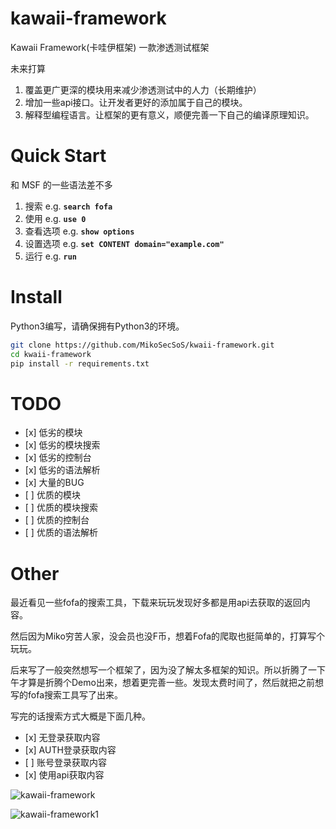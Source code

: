 # kawaii-framework

Kawaii Framework(卡哇伊框架)
一款渗透测试框架

未来打算

1. 覆盖更广更深的模块用来减少渗透测试中的人力（长期维护）
2. 增加一些api接口。让开发者更好的添加属于自己的模块。
3. 解释型编程语言。让框架的更有意义，顺便完善一下自己的编译原理知识。

# Quick Start

和 MSF 的一些语法差不多

1. 搜索 e.g. **`search fofa`**
2. 使用 e.g. **`use 0`**
3. 查看选项 e.g. **`show options`**
4. 设置选项 e.g. **`set CONTENT domain="example.com"`**
5. 运行 e.g. **`run`**

# Install

Python3编写，请确保拥有Python3的环境。

```bash
git clone https://github.com/MikoSecSoS/kwaii-framework.git
cd kwaii-framework
pip install -r requirements.txt
```


# TODO

- \[x\] 低劣的模块
- \[x\] 低劣的模块搜索
- \[x\] 低劣的控制台
- \[x\] 低劣的语法解析
- \[x\] 大量的BUG
- \[ \] 优质的模块
- \[ \] 优质的模块搜索
- \[ \] 优质的控制台
- \[ \] 优质的语法解析

# Other

最近看见一些fofa的搜索工具，下载来玩玩发现好多都是用api去获取的返回内容。

然后因为Miko穷苦人家，没会员也没F币，想着Fofa的爬取也挺简单的，打算写个玩玩。

后来写了一般突然想写一个框架了，因为没了解太多框架的知识。所以折腾了一下午才算是折腾个Demo出来，想着更完善一些。发现太费时间了，然后就把之前想写的fofa搜索工具写了出来。

写完的话搜索方式大概是下面几种。

- \[x\] 无登录获取内容
- \[x\] AUTH登录获取内容
- \[ \] 账号登录获取内容
- \[x\] 使用api获取内容

![kawaii-framework](https://z3.ax1x.com/2021/10/24/5RXnsg.png)

![kawaii-framework1](https://z3.ax1x.com/2021/10/24/5RX3iq.png)

